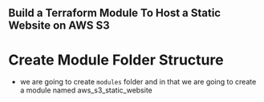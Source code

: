 ## Build a Terraform Module To Host a Static Website on AWS S3
# Create Module Folder Structure
- we are going to create `modules` folder and in that we are going to create a module named aws_s3_static_website